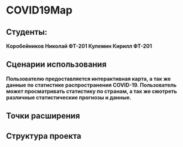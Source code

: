 # COVID19Map
## Студенты:
**Коробейников Николай ФТ-201
Кулемин Кирилл ФТ-201**
## Сценарии использования
**Пользователю предоставляется интерактивная карта, а так же данные по статистике распространения COVID-19. Пользователь может просматривать статистику по странам, а так же смотреть различные статистические прогнозы и данные.**
## Точки расширения
## Структура проекта
